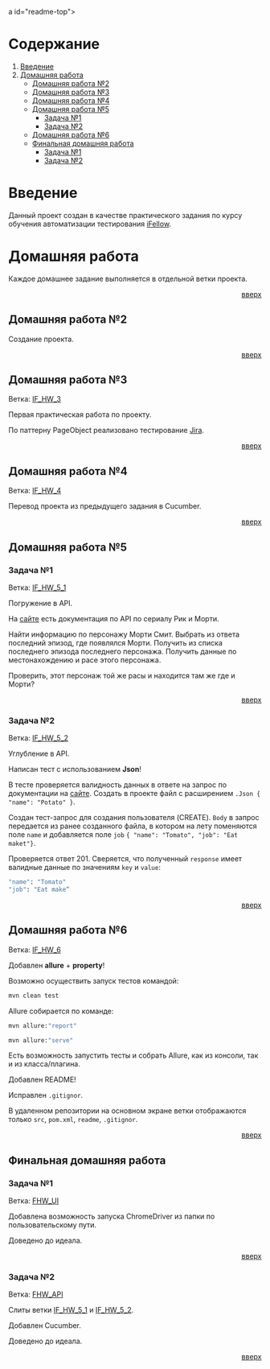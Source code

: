a id="readme-top"></a>

<!-- Содержание -->
# Содержание
<a id="content"></a>
<ol>
    <li><a href="#introduction">Введение</a></li>
    <li>
        <a href="#home-works">Домашняя работа</a>
        <ul>
            <li><a href="#home-work-2">Домашняя работа №2</a></li>
            <li><a href="#home-work-3">Домашняя работа №3</a></li>
            <li><a href="#home-work-4">Домашняя работа №4</a></li>
            <li>
                <a href="#home-work-5">Домашняя работа №5</a>
                <ul>
                    <li><a href="#home-work-5-task-1">Задача №1</a></li>
                    <li><a href="#home-work-5-task-2">Задача №2</a></li>
                </ul>
            </li>
            <li><a href="#home-work-6">Домашняя работа №6</a></li>
            <li>
                <a href="#final-home-work">Финальная домашняя работа</a>
                <ul>
                    <li><a href="#final-home-work-task-1">Задача №1</a></li>
                    <li><a href="#final-home-work-task-2">Задача №2</a></li>
                </ul>
            </li>
        </ul>
    </li>
</ol>

<!-- Введение -->
# Введение
<a id="introduction"></a>
Данный проект создан в качестве практического задания по курсу обучения автоматизации тестирования [iFellow](https://ifellow.ru).

<!-- Домашняя работа -->
# Домашняя работа
<a id="home-works"></a>
Каждое домашнее задание выполняется в отдельной ветки проекта.

<p align="right"><a href="#readme-top">вверх</a></p>

## Домашняя работа №2
<a id="home-work-2"></a>
Создание проекта.

<p align="right"><a href="#readme-top">вверх</a></p>

## Домашняя работа №3
<a id="home-work-3"></a>
Ветка: [IF_HW_3](https://github.com/DAEMON1707/ANDRIANOV_IFellow/tree/IF_HW_3)

Первая практическая работа по проекту.

По паттерну PageObject реализовано тестирование [Jira](https://edujira.ifellow.ru).

<p align="right"><a href="#readme-top">вверх</a></p>

## Домашняя работа №4
<a id="home-work-4"></a>
Ветка: [IF_HW_4](https://github.com/DAEMON1707/ANDRIANOV_IFellow/tree/IF_HW_4)

Перевод проекта из предыдущего задания в Cucumber.

<p align="right"><a href="#readme-top">вверх</a></p>

## Домашняя работа №5
<a id="home-work-5"></a>
### Задача №1
<a id="home-work-5-task-1"></a>
Ветка: [IF_HW_5_1](https://github.com/DAEMON1707/ANDRIANOV_IFellow/tree/IF_HW_5_1)

Погружение в API.

На [сайте](https://rickandmortyapi.com/documentation/#episode-schema) есть документация по API по сериалу Рик и Морти.

Найти информацию по персонажу Морти Смит. Выбрать из ответа последний эпизод, где появлялся Морти. Получить из списка последнего эпизода последнего персонажа. Получить данные по местонахождению и расе этого персонажа.

Проверить, этот персонаж той же расы и находится там же где и Морти?

<p align="right"><a href="#readme-top">вверх</a></p>

### Задача №2
<a id="home-work-5-task-2"></a>
Ветка: [IF_HW_5_2](https://github.com/DAEMON1707/ANDRIANOV_IFellow/tree/IF_HW_5_2)

Углубление в API.

Написан тест с использованием **Json**!

В тесте проверяется валидность данных в ответе на запрос по документации на [сайте](https://reqres.in). Создать в проекте файл с расширением `.Json { "name": "Potato" }`.

Создан тест-запрос для создания пользователя (CREATE). `Body` в запрос передается из ранее созданного файла, в котором на лету поменяются поле `name` и добавляется поле `job` `{ "name": "Tomato", "job": "Eat maket"}`.

Проверяется ответ 201. Сверяется, что полученный `response` имеет валидные данные по значениям `key` и `value`:
```sh
"name": "Tomato"
"job": "Eat make“
```

<p align="right"><a href="#readme-top">вверх</a></p>

## Домашняя работа №6
<a id="home-work-6"></a>
Ветка: [IF_HW_6](https://github.com/DAEMON1707/ANDRIANOV_IFellow/tree/IF_HW_6)

Добавлен **allure** + **property**!

Возможно осуществить запуск тестов командой:
```sh
mvn clean test
```
Allure собирается по команде:
```sh
mvn allure:"report"
```
```sh
mvn allure:"serve"
```
Есть возможность запустить тесты и собрать Allure, как из консоли, так и из класса/плагина.

Добавлен README!

Исправлен `.gitignor`.

В удаленном репозитории на основном экране ветки отображаются только `src`, `pom.xml`, `readme`, `.gitignor`.

<p align="right"><a href="#readme-top">вверх</a></p>

## Финальная домашняя работа
<a id="final-home-work"></a>

### Задача №1
<a id="final-home-work-task-1"></a>
Ветка: [FHW_UI](https://github.com/DAEMON1707/ANDRIANOV_IFellow/tree/FHW_UI)

Добавлена возможность запуска ChromeDriver из папки по пользовательскому пути. 

Доведено до идеала.

<p align="right"><a href="#readme-top">вверх</a></p>

### Задача №2
<a id="final-home-work-task-2"></a>
Ветка: [FHW_API](https://github.com/DAEMON1707/ANDRIANOV_IFellow/tree/FHW_API)

Слиты ветки [IF_HW_5_1](https://github.com/DAEMON1707/ANDRIANOV_IFellow/tree/IF_HW_5_1) и [IF_HW_5_2](https://github.com/DAEMON1707/ANDRIANOV_IFellow/tree/IF_HW_5_2).

Добавлен Cucumber.

Доведено до идеала.

<p align="right"><a href="#readme-top">вверх</a></p>